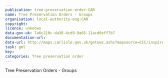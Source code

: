 ```yaml
---
publication: tree-preservation-order:CAR
name: Tree Preservation Orders - Groups
organisation: local-authority-eng:CAR
copyright: 
licence: unknown
data-gov-uk: 7a6c210c-da38-4cd9-9a65-11acd6eff7b7
documentation-url: 
data-url: http://maps.carlisle.gov.uk/getows.ashx?mapsource=CCC/inspire&TypeName=tpogroups&version=1.1.0&request=GetFeature&service=WFS&outputFormat=GML2
task: gml
key: 
categories: Tree preservation order
---
```


Tree Preservation Orders - Groups
